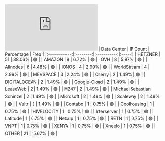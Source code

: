 ![Diagramm](https://github.com/111STAVR111/props/blob/main/Celestia/Testnet/Decentralization/1/README.md)
| Data Center | IP Count | Percentage | Freq |
|:------------:|:--------:|:-----------:|:-----:|
| HETZNER | 51 | 38.06% | 🟢 |
| AMAZON | 9 | 6.72% | 🟢 |
| OVH | 8 | 5.97% | 🟢 |
| Allnodes | 6 | 4.48% | 🟢 |
| IONOS | 4 | 2.99% | 🟢 |
| WorldStream | 4 | 2.99% | 🟢 |
| MEVSPACE | 3 | 2.24% | 🟢 |
| Cherry | 2 | 1.49% | 🟢 |
| DIGITALOCEAN | 2 | 1.49% | 🟢 |
| Google-Cloud | 2 | 1.49% | 🟢 |
| LeaseWeb | 2 | 1.49% | 🟢 |
| M247 | 2 | 1.49% | 🟢 |
| Michael Sebastian Schinzel | 2 | 1.49% | 🟢 |
| Microsoft | 2 | 1.49% | 🟢 |
| Scaleway | 2 | 1.49% | 🟢 |
| Vultr | 2 | 1.49% | 🟢 |
| Contabo | 1 | 0.75% | 🟢 |
| Coolhousing | 1 | 0.75% | 🟢 |
| HIVELOCITY | 1 | 0.75% | 🟢 |
| Interserver | 1 | 0.75% | 🟢 |
| Latitude | 1 | 0.75% | 🟢 |
| Netcup | 1 | 0.75% | 🟢 |
| RETN | 1 | 0.75% | 🟢 |
| VNPT | 1 | 0.75% | 🟢 |
| XENYA | 1 | 0.75% | 🟢 |
| Xneelo | 1 | 0.75% | 🟢 |
| OTHER | 21 | 15.67% | 🟢 |
